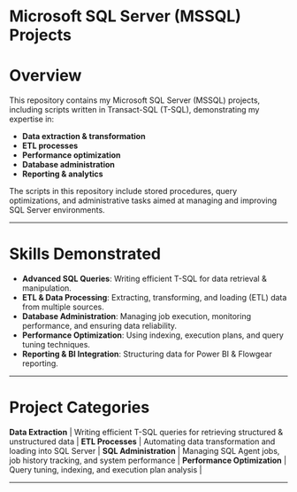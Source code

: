 # Microsoft SQL Server (MSSQL) Projects 

# Overview
This repository contains my Microsoft SQL Server (MSSQL) projects, including scripts written in Transact-SQL (T-SQL), demonstrating my expertise in:
- **Data extraction & transformation**
- **ETL processes**
- **Performance optimization**
- **Database administration**
- **Reporting & analytics**

The scripts in this repository include stored procedures, query optimizations, and administrative tasks aimed at managing and improving SQL Server environments.

---

# **Skills Demonstrated**
- **Advanced SQL Queries**: Writing efficient T-SQL for data retrieval & manipulation.  
- **ETL & Data Processing**: Extracting, transforming, and loading (ETL) data from multiple sources.  
- **Database Administration**: Managing job execution, monitoring performance, and ensuring data reliability.  
- **Performance Optimization**: Using indexing, execution plans, and query tuning techniques.  
- **Reporting & BI Integration**: Structuring data for Power BI & Flowgear reporting.  

---

# **Project Categories**

 **Data Extraction** | Writing efficient T-SQL queries for retrieving structured & unstructured data |
 **ETL Processes** | Automating data transformation and loading into SQL Server |
 **SQL Administration** | Managing SQL Agent jobs, job history tracking, and system performance |
 **Performance Optimization** | Query tuning, indexing, and execution plan analysis |


---

